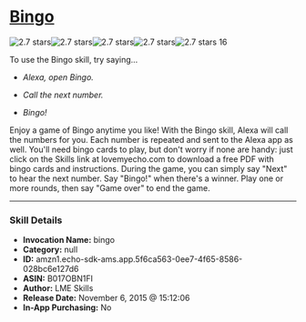 # [Bingo](http://alexa.amazon.com/#skills/amzn1.echo-sdk-ams.app.5f6ca563-0ee7-4f65-8586-028bc6e127d6)
![2.7 stars](../../images/ic_star_black_18dp_1x.png)![2.7 stars](../../images/ic_star_black_18dp_1x.png)![2.7 stars](../../images/ic_star_half_black_18dp_1x.png)![2.7 stars](../../images/ic_star_border_black_18dp_1x.png)![2.7 stars](../../images/ic_star_border_black_18dp_1x.png) 16

To use the Bingo skill, try saying...

* *Alexa, open Bingo.*

* *Call the next number.*

* *Bingo!*

Enjoy a game of Bingo anytime you like! With the Bingo skill, Alexa will call the numbers for you. Each number is repeated and sent to the Alexa app as well. You'll need bingo cards to play, but don't worry if none are handy: just click on the Skills link at lovemyecho.com to download a free PDF with bingo cards and instructions. During the game, you can simply say "Next" to hear the next number. Say "Bingo!" when there's a winner. Play one or more rounds, then say "Game over" to end the game.

***

### Skill Details

* **Invocation Name:** bingo
* **Category:** null
* **ID:** amzn1.echo-sdk-ams.app.5f6ca563-0ee7-4f65-8586-028bc6e127d6
* **ASIN:** B017OBN1FI
* **Author:** LME Skills
* **Release Date:** November 6, 2015 @ 15:12:06
* **In-App Purchasing:** No
